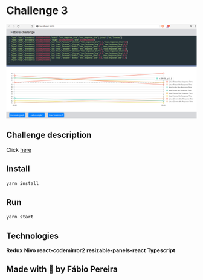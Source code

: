 # Challenge 3

<p align="center">
  <img src="../docs/images/img01.png">
</p>

## Challenge description

Click [here](https://github.com/intelie/challenge-chart-plot)

## Install

```sh
yarn install
```

## Run

```sh
yarn start
```

## Technologies

**Redux**
**Nivo**
**react-codemirror2**
**resizable-panels-react**
**Typescript**

## Made with :purple_heart: by Fábio Pereira
